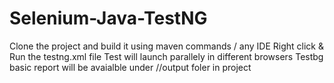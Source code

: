 # Selenium-Java-TestNG

Clone the project and build it using maven commands / any IDE
Right click & Run the testng.xml file
Test will launch parallely in different browsers
Testbg basic report will be avaialble under //output foler in project

